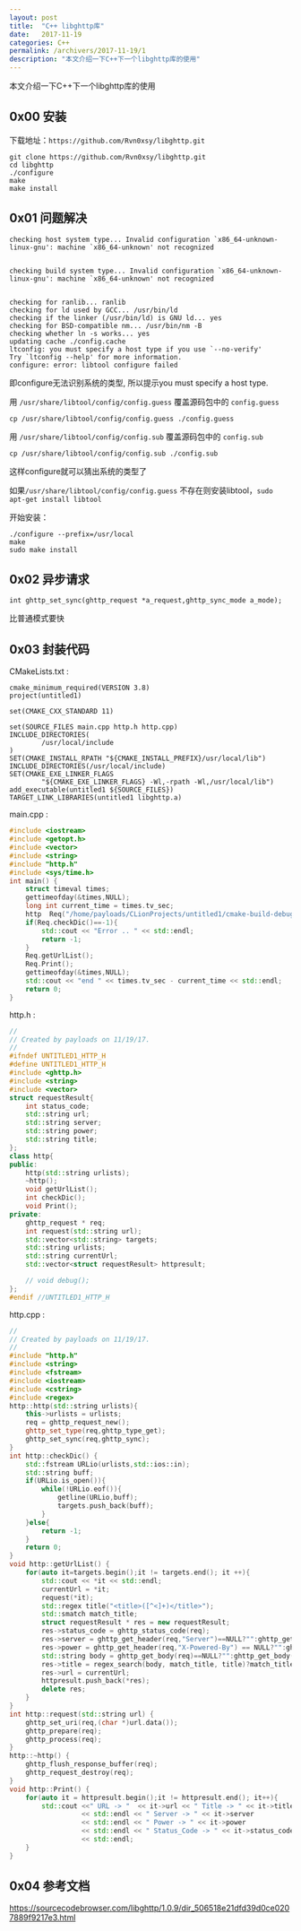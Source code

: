 ```yaml
---
layout: post
title:  "C++ libghttp库"
date:   2017-11-19
categories: C++
permalink: /archivers/2017-11-19/1
description: "本文介绍一下C++下一个libghttp库的使用"
---
```

本文介绍一下C++下一个libghttp库的使用
<!--more-->
## 0x00 安装

下载地址：`https://github.com/Rvn0xsy/libghttp.git`


```
git clone https://github.com/Rvn0xsy/libghttp.git
cd libghttp
./configure
make
make install
```

## 0x01 问题解决

```
checking host system type... Invalid configuration `x86_64-unknown-linux-gnu': machine `x86_64-unknown' not recognized


checking build system type... Invalid configuration `x86_64-unknown-linux-gnu': machine `x86_64-unknown' not recognized


checking for ranlib... ranlib
checking for ld used by GCC... /usr/bin/ld
checking if the linker (/usr/bin/ld) is GNU ld... yes
checking for BSD-compatible nm... /usr/bin/nm -B
checking whether ln -s works... yes
updating cache ./config.cache
ltconfig: you must specify a host type if you use `--no-verify'
Try `ltconfig --help' for more information.
configure: error: libtool configure failed
```

即configure无法识别系统的类型, 所以提示you must specify a host type.

用 `/usr/share/libtool/config/config.guess` 覆盖源码包中的 `config.guess`

`cp /usr/share/libtool/config/config.guess ./config.guess`

用 `/usr/share/libtool/config/config.sub` 覆盖源码包中的 `config.sub`

`cp /usr/share/libtool/config/config.sub ./config.sub`

这样configure就可以猜出系统的类型了

如果`/usr/share/libtool/config/config.guess` 不存在则安装libtool，`sudo apt-get install libtool`

开始安装：
```
./configure --prefix=/usr/local
make 
sudo make install
```

## 0x02 异步请求

`int ghttp_set_sync(ghttp_request *a_request,ghttp_sync_mode a_mode);`

比普通模式要快

## 0x03 封装代码

CMakeLists.txt :

```
cmake_minimum_required(VERSION 3.8)
project(untitled1)

set(CMAKE_CXX_STANDARD 11)

set(SOURCE_FILES main.cpp http.h http.cpp)
INCLUDE_DIRECTORIES(
        /usr/local/include
)
SET(CMAKE_INSTALL_RPATH "${CMAKE_INSTALL_PREFIX}/usr/local/lib")
INCLUDE_DIRECTORIES(/usr/local/include)
SET(CMAKE_EXE_LINKER_FLAGS
        "${CMAKE_EXE_LINKER_FLAGS} -Wl,-rpath -Wl,/usr/local/lib")
add_executable(untitled1 ${SOURCE_FILES})
TARGET_LINK_LIBRARIES(untitled1 libghttp.a)
```

main.cpp :

```cpp
#include <iostream>
#include <getopt.h>
#include <vector>
#include <string>
#include "http.h"
#include <sys/time.h>
int main() {
    struct timeval times;
    gettimeofday(&times,NULL);
    long int current_time = times.tv_sec;
    http  Req("/home/payloads/CLionProjects/untitled1/cmake-build-debug/url");
    if(Req.checkDic()==-1){
        std::cout << "Error .. " << std::endl;
        return -1;
    }
    Req.getUrlList();
    Req.Print();
    gettimeofday(&times,NULL);
    std::cout << "end " << times.tv_sec - current_time << std::endl;
    return 0;
}
```

http.h :
```cpp
//
// Created by payloads on 11/19/17.
//
#ifndef UNTITLED1_HTTP_H
#define UNTITLED1_HTTP_H
#include <ghttp.h>
#include <string>
#include <vector>
struct requestResult{
    int status_code;
    std::string url;
    std::string server;
    std::string power;
    std::string title;
};
class http{
public:
    http(std::string urlists);
    ~http();
    void getUrlList();
    int checkDic();
    void Print();
private:
    ghttp_request * req;
    int request(std::string url);
    std::vector<std::string> targets;
    std::string urlists;
    std::string currentUrl;
    std::vector<struct requestResult> httpresult;

    // void debug();
};
#endif //UNTITLED1_HTTP_H
```

http.cpp :
```cpp
//
// Created by payloads on 11/19/17.
//
#include "http.h"
#include <string>
#include <fstream>
#include <iostream>
#include <cstring>
#include <regex>
http::http(std::string urlists){
    this->urlists = urlists;
    req = ghttp_request_new();
    ghttp_set_type(req,ghttp_type_get);
    ghttp_set_sync(req,ghttp_sync);
}
int http::checkDic() {
    std::fstream URLio(urlists,std::ios::in);
    std::string buff;
    if(URLio.is_open()){
        while(!URLio.eof()){
            getline(URLio,buff);
            targets.push_back(buff);
        }
    }else{
        return -1;
    }
    return 0;
}
void http::getUrlList() {
    for(auto it=targets.begin();it != targets.end(); it ++){
        std::cout << *it << std::endl;
        currentUrl = *it;
        request(*it);
        std::regex title("<title>([^<]+)</title>");
        std::smatch match_title;
        struct requestResult * res = new requestResult;
        res->status_code = ghttp_status_code(req);
        res->server = ghttp_get_header(req,"Server")==NULL?"":ghttp_get_header(req,"Server");
        res->power = ghttp_get_header(req,"X-Powered-By") == NULL?"":ghttp_get_header(req,"X-Powered-By");
        std::string body = ghttp_get_body(req)==NULL?"":ghttp_get_body(req);
        res->title = regex_search(body, match_title, title)?match_title[1].str():"";
        res->url = currentUrl;
        httpresult.push_back(*res);
        delete res;
    }
}
int http::request(std::string url) {
    ghttp_set_uri(req,(char *)url.data());
    ghttp_prepare(req);
    ghttp_process(req);
}
http::~http() {
    ghttp_flush_response_buffer(req);
    ghttp_request_destroy(req);
}
void http::Print() {
    for(auto it = httpresult.begin();it != httpresult.end(); it++){
        std::cout <<" URL -> "  << it->url << " Title -> " << it->title
                  << std::endl << " Server -> " << it->server
                  << std::endl << " Power -> " << it->power
                  << std::endl << " Status_Code -> " << it->status_code
                  << std::endl;
    }
}
```

## 0x04 参考文档

https://sourcecodebrowser.com/libghttp/1.0.9/dir_506518e21dfd39d0ce0207889f9217e3.html



